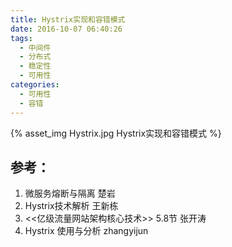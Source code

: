 ```yaml
---
title: Hystrix实现和容错模式
date: 2016-10-07 06:40:26
tags:
  - 中间件
  - 分布式  
  - 稳定性
  - 可用性
categories: 
  - 可用性
  - 容错        
---
```


{% asset_img  Hystrix.jpg  Hystrix实现和容错模式 %}

## 参考：

1. 微服务熔断与隔离 楚岩
2. Hystrix技术解析 王新栋
3. <<亿级流量网站架构核心技术>> 5.8节 张开涛
4. Hystrix 使用与分析 zhangyijun
